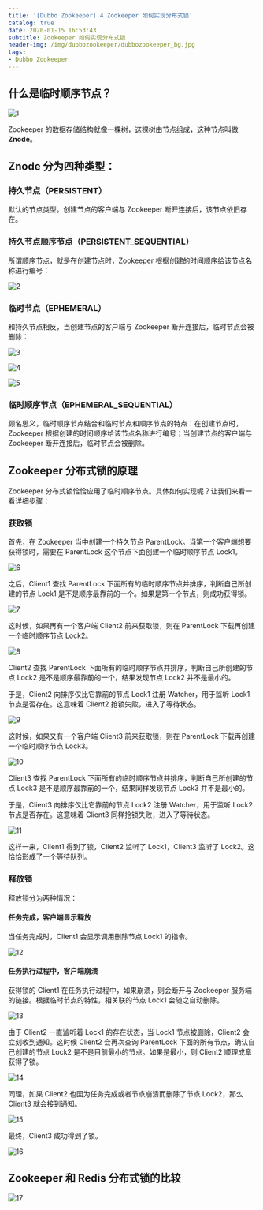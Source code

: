 ```yaml
---
title: '[Dubbo Zookeeper] 4 Zookeeper 如何实现分布式锁'
catalog: true
date: 2020-01-15 16:53:43
subtitle: Zookeeper 如何实现分布式锁
header-img: /img/dubbozookeeper/dubbozookeeper_bg.jpg
tags:
- Dubbo Zookeeper
---
```


## 什么是临时顺序节点？

![1](1.png)

Zookeeper 的数据存储结构就像一棵树，这棵树由节点组成，这种节点叫做 **Znode**。


## Znode 分为四种类型：
### 持久节点（PERSISTENT）
默认的节点类型。创建节点的客户端与 Zookeeper 断开连接后，该节点依旧存在。

### 持久节点顺序节点（PERSISTENT_SEQUENTIAL）
所谓顺序节点，就是在创建节点时，Zookeeper 根据创建的时间顺序给该节点名称进行编号：

![2](2.png)

### 临时节点（EPHEMERAL）
和持久节点相反，当创建节点的客户端与 Zookeeper 断开连接后，临时节点会被删除：

![3](3.png)

![4](4.png)

![5](5.png)

### 临时顺序节点（EPHEMERAL_SEQUENTIAL）
顾名思义，临时顺序节点结合和临时节点和顺序节点的特点：在创建节点时，Zookeeper 根据创建的时间顺序给该节点名称进行编号；当创建节点的客户端与 Zookeeper 断开连接后，临时节点会被删除。


## Zookeeper 分布式锁的原理
Zookeeper 分布式锁恰恰应用了临时顺序节点。具体如何实现呢？让我们来看一看详细步骤：

### 获取锁
首先，在 Zookeeper 当中创建一个持久节点 ParentLock。当第一个客户端想要获得锁时，需要在 ParentLock 这个节点下面创建一个临时顺序节点 Lock1。

![6](6.png)

之后，Client1 查找 ParentLock 下面所有的临时顺序节点并排序，判断自己所创建的节点 Lock1 是不是顺序最靠前的一个。如果是第一个节点，则成功获得锁。

![7](7.png)

这时候，如果再有一个客户端 Client2 前来获取锁，则在 ParentLock 下载再创建一个临时顺序节点 Lock2。

![8](8.png)

Client2 查找 ParentLock 下面所有的临时顺序节点并排序，判断自己所创建的节点 Lock2 是不是顺序最靠前的一个，结果发现节点 Lock2 并不是最小的。

于是，Client2 向排序仅比它靠前的节点 Lock1 注册 Watcher，用于监听 Lock1 节点是否存在。这意味着 Client2 抢锁失败，进入了等待状态。

![9](9.png)

这时候，如果又有一个客户端 Client3 前来获取锁，则在 ParentLock 下载再创建一个临时顺序节点 Lock3。

![10](10.png)

Client3 查找 ParentLock 下面所有的临时顺序节点并排序，判断自己所创建的节点 Lock3 是不是顺序最靠前的一个，结果同样发现节点 Lock3 并不是最小的。

于是，Client3 向排序仅比它靠前的节点 Lock2 注册 Watcher，用于监听 Lock2 节点是否存在。这意味着 Client3 同样抢锁失败，进入了等待状态。

![11](11.png)

这样一来，Client1 得到了锁，Client2 监听了 Lock1，Client3 监听了 Lock2。这恰恰形成了一个等待队列。


### 释放锁
释放锁分为两种情况：

#### 任务完成，客户端显示释放
当任务完成时，Client1 会显示调用删除节点 Lock1 的指令。

![12](12.png)

#### 任务执行过程中，客户端崩溃
获得锁的 Client1 在任务执行过程中，如果崩溃，则会断开与 Zookeeper 服务端的链接。根据临时节点的特性，相关联的节点 Lock1 会随之自动删除。

![13](13.png)

由于 Client2 一直监听着 Lock1 的存在状态，当 Lock1 节点被删除，Client2 会立刻收到通知。这时候 Client2 会再次查询 ParentLock 下面的所有节点，确认自己创建的节点 Lock2 是不是目前最小的节点。如果是最小，则 Client2 顺理成章获得了锁。

![14](14.png)

同理，如果 Client2 也因为任务完成或者节点崩溃而删除了节点 Lock2，那么 Client3 就会接到通知。

![15](15.png)

最终，Client3 成功得到了锁。

![16](16.png)


## Zookeeper 和 Redis 分布式锁的比较

![17](17.jpg)





